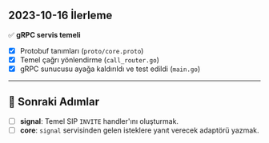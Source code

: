 ## 2023-10-16 İlerleme
✅ **gRPC servis temeli**
- [x] Protobuf tanımları (`proto/core.proto`)
- [x] Temel çağrı yönlendirme (`call_router.go`)
- [x] gRPC sunucusu ayağa kaldırıldı ve test edildi (`main.go`)

---

## 🔄 Sonraki Adımlar
- [ ] **signal**: Temel SIP `INVITE` handler'ını oluşturmak.
- [ ] **core**: `signal` servisinden gelen isteklere yanıt verecek adaptörü yazmak.